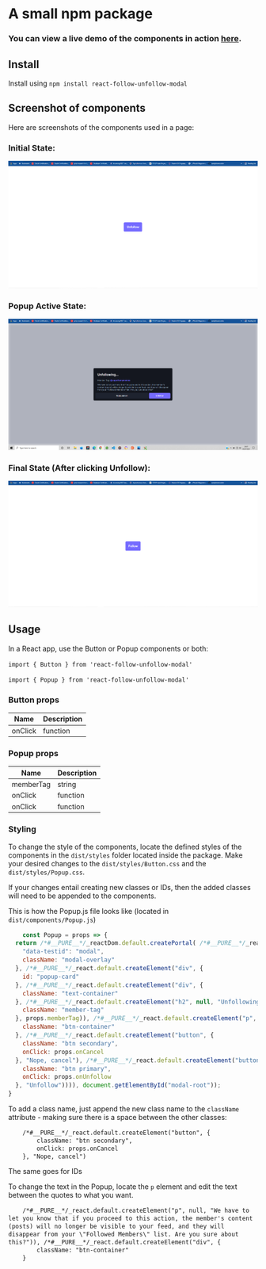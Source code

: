 # A small npm package

### You can view a live demo of the components in action [here](https://lindiek.github.io/react-follow-unfollow-modal/).

## Install

Install using `npm install react-follow-unfollow-modal`

## Screenshot of components

Here are screenshots of the components used in a page:

### Initial State:

![Initial State](https://github.com/LindieK/gains-challenge/blob/master/src/images/initial%20state.PNG)

### Popup Active State:

![Popup State](https://github.com/LindieK/gains-challenge/blob/master/src/images/popup%20state.PNG)

### Final State (After clicking Unfollow):

![Final State](https://github.com/LindieK/gains-challenge/blob/master/src/images/final%20state.PNG)

## Usage
In a React app, use the Button or Popup components or both:

`import { Button } from 'react-follow-unfollow-modal'`

`import { Popup } from 'react-follow-unfollow-modal'`

### Button props


|   Name     | Description |
| ---------- | ----------- |
|  onClick   |   function  |

### Popup props


|   Name     | Description |
| ---------- | ----------- |
|  memberTag |   string    |
|  onClick   |   function  |
|  onClick   |   function  |

### Styling

To change the style of the components, locate the defined styles of the components in the `dist/styles` folder located inside the package. Make your desired changes to the `dist/styles/Button.css` and the `dist/styles/Popup.css`.

If your changes entail creating new classes or IDs, then the added classes will need to be appended to the components. 

This is how the Popup.js file looks like (located in `dist/components/Popup.js`)


```Popup.js
    const Popup = props => {
  return /*#__PURE__*/_reactDom.default.createPortal( /*#__PURE__*/_react.default.createElement("div", {
    "data-testid": "modal",
    className: "modal-overlay"
  }, /*#__PURE__*/_react.default.createElement("div", {
    id: "popup-card"
  }, /*#__PURE__*/_react.default.createElement("div", {
    className: "text-container"
  }, /*#__PURE__*/_react.default.createElement("h2", null, "Unfollowing..."), /*#__PURE__*/_react.default.createElement("p", null, "Member Tag: ", /*#__PURE__*/_react.default.createElement("span", {
    className: "member-tag"
  }, props.memberTag)), /*#__PURE__*/_react.default.createElement("p", null, "We have to let you know that if you proceed to this action, the member's content (posts) will no longer be visible to your feed, and they will disappear from your \"Followed Members\" list. Are you sure about this?")), /*#__PURE__*/_react.default.createElement("div", {
    className: "btn-container"
  }, /*#__PURE__*/_react.default.createElement("button", {
    className: "btn secondary",
    onClick: props.onCancel
  }, "Nope, cancel"), /*#__PURE__*/_react.default.createElement("button", {
    className: "btn primary",
    onClick: props.onUnfollow
  }, "Unfollow")))), document.getElementById("modal-root"));
}
```

To add a class name, just append the new class name to the `className` attribute - making sure there is a space between the other classes:


```
    /*#__PURE__*/_react.default.createElement("button", {
        className: "btn secondary",
        onClick: props.onCancel
    }, "Nope, cancel")
```

The same goes for IDs

To change the text in the Popup, locate the `p` element and edit the text between the quotes to what you want.


```
    /*#__PURE__*/_react.default.createElement("p", null, "We have to let you know that if you proceed to this action, the member's content (posts) will no longer be visible to your feed, and they will disappear from your \"Followed Members\" list. Are you sure about this?")), /*#__PURE__*/_react.default.createElement("div", {
        className: "btn-container"
    }
```